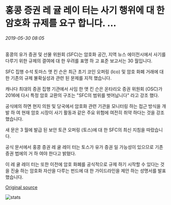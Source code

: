 # 홍콩 증권 레 귤 레이 터는 사기 행위에 대 한 암호화 규제를 요구 합니다. ...

###### 2019-05-30 08:05

홍콩의 유가 증권 및 선물 위원회 (SFC)는 암호화 공간, 지역 뉴스 에이전시에서 사기를 다루기 위한 규제의 결여에 대 한 우려를 표명 하 고 표준 보고서는 30 월입니다.

SFC 집행 수석 토마스 앳 킨 슨은 최근 초기 코인 오퍼링 (Ico) 및 암호 화폐 거래에 대 한 기존의 규제 불확실성과 관련 된 문제를 지적 했습니다.

캐나다 최대의 증권 집행 기관에서 사임 한 앳 킨 슨은 온타리오 증권 위원회 (OSC)가 2016에 다시 특정 암호 교환의 구조는 "SFC의 범위를 벗어납니다" 라고 강조 했다.

공식에의 하면 현지 의원 및 당국에서 암호화 관련 기관을 모니터링 하는 접근 방식을 개발 하 여 현재 암호 시장이 사기 활동과 같은 주요 위험에 여전히 취약 하다는 것을 강조 했습니다.

새 문은 3 월에 발급 된 보안 토큰 오퍼링 (토스)에 대 한 SFC의 최신 지침을 따랐습니다.

공식 문서에서 홍콩 증권 레 귤 레이 터는 토스가 유가 증권 일 가능성이 있으므로 기존 증권 법에의 거 하 여야 한다고 밝혔다.

이 레 귤 레이 터는 또한 이전에 암호 화폐를 공식적으로 규제 하기 시작할 수 있다는 것을 진술 하는 암호화 자산을 다루는 펀드에 대 한 가이드라인을 제안 하는 성명서를 발표 했습니다.

[Original source](https://cointelegraph.com/news/hong-kongs-securities-regulator-calls-for-crypto-regulation-to-confront-fraud)

![stats](https://c.statcounter.com/11760860/0/a89fa40b/1/ "stats")